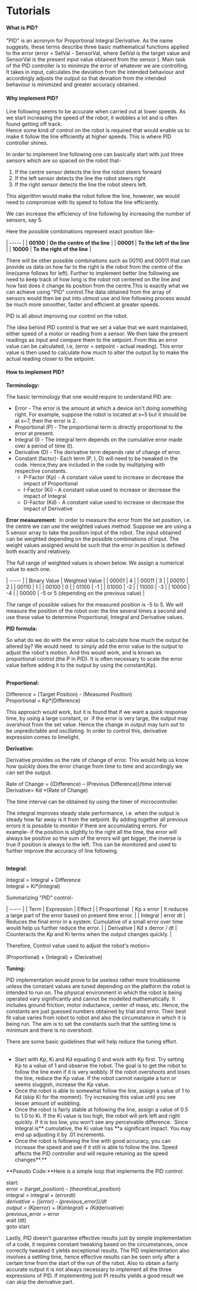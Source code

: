 # Tutorials

#### What is PID?

"PID" is an acronym for Proportional Integral Derivative. As the name suggests, these terms describe three basic mathematical functions applied to the error (error = SetVal - SensorVal, where SetVal is the target value and SensorVal is the present input value obtained from the sensor ). Main task of the PID controller is to minimize the error of whatever we are controlling. It takes in input, calculates the deviation from the intended behaviour and accordingly adjusts the output so that deviation from the intended behaviour is minimized and greater accuracy obtained.

#### Why implement PID?

Line following seems to be accurate when carried out at lower speeds. As we start increasing the speed of the robot, it wobbles a lot and is often found getting off track.  
Hence some kind of control on the robot is required that would enable us to make it follow the line efficiently at higher speeds. This is where PID controller shines.

In order to implement line following one can basically start with just three sensors which are so spaced on the robot that-

1. If the centre sensor detects the line the robot steers forward
2. If the left sensor detects the line the robot steers right  
3. If the right sensor detects the line the robot steers left.

This algorithm would make the robot follow the line, however, we would need to compromise with its speed to follow the line efficiently.

We can increase the efficiency of line following by increasing the number of sensors, say 5.

Here the possible combinations represent exact position like-

| ----- |
|  **00100** |  **On the centre of the line** |
|  **00001** |  **To the left of the line** |
|  **10000** |  **To the right of the line** |

There will be other possible combinations such as 00110 and 00011 that can provide us data on how far to the right is the robot from the centre of the line(same follows for left). Further to implement better line following we need to keep track of how long is the robot not centered on the line and how fast does it change its position from the centre.This is exactly what we can achieve using "PID" control.The data obtained from the array of sensors would then be put into utmost use and line following process would be much more smoother, faster and efficient at greater speeds.

PID is all about improving our control on the robot.

The idea behind PID control is that we set a value that we want maintained, either speed of a motor or reading from a sensor. We then take the present readings as input and compare them to the setpoint. From this an error value can be calculated, i.e, (error = setpoint - actual reading). This error value is then used to calculate how much to alter the output by to make the actual reading closer to the setpoint.

#### How to implement PID?

**Terminology:**

The basic terminology that one would require to understand PID are:

* Error - The error is the amount at which a device isn't doing something right. For example, suppose the robot is located at x=5 but it should be at x=7, then the error is 2.
* Proportional (P) - The proportional term is directly proportional to the error at present.
* Integral (I) - The integral term depends on the cumulative error made over a period of time (t).
* Derivative (D) - The derivative term depends rate of change of error.
* Constant (factor)- Each term (P, I, D) will need to be tweaked in the code. Hence,they are included in the code by multiplying with respective constants.
    * P-Factor (Kp) - A constant value used to increase or decrease the impact of Proportional
    * I-Factor (Ki) - A constant value used to increase or decrease the impact of Integral
    * D-Factor (Kd) - A constant value used to increase or decrease the impact of Derivative

**Error measurement:**  In order to measure the error from the set position, i.e. the centre we can use the weighted values method. Suppose we are using a 5 sensor array to take the position input of the robot. The input obtained can be weighted depending on the possible combinations of input. The weight values assigned would be such that the error in position is defined both exactly and relatively.

The full range of weighted values is shown below. We assign a numerical value to each one.

| ----- |
|  Binary Value |  Weighted Value |
|  00001 |  4 |
|  00011 |  3 |
|  00010 |  2 |
|  00110 |  1 |
|  00100 |  0 |
|  01100 |  -1 |
|  01000 |  -2 |
|  11000 |  -3 |
|  10000 |  -4 |
|  00000 |  -5 or 5 (depending on the previous value) |

The range of possible values for the measured position is -5 to 5. We will measure the position of the robot over the line several times a second and use these value to determine Proportional, Integral and Derivative values.

**PID formula:**

So what do we do with the error value to calculate how much the output be altered by? We would need  to simply add the error value to the output to adjust the robot's motion. And this would work, and is known as proportional control (the P in PID). It is often necessary to scale the error value before adding it to the output by using the constant(Kp).  
 

**Proportional:**

Difference = (Target Position) - (Measured Position)  
Proportional = Kp*(Difference)

This approach would work, but it is found that if we want a quick response time, by using a large constant, or  if the error is very large, the output may overshoot from the set value. Hence the change in output may turn out to be unpredictable and oscillating. In order to control this, derivative expression comes to limelight.

**Derivative:**

Derivative provides us the rate of change of error. This would help us know how quickly does the error change from time to time and accordingly we can set the output.

Rate of Change = ((Difference) – (Previous Difference))/time interval  
Derivative= Kd *(Rate of Change)

The time interval can be obtained by using the timer of microcontroller.

The integral improves steady state performance, i.e. when the output is steady how far away is it from the setpoint. By adding together all previous errors it is possible to monitor if there are accumulating errors. For example- if the position is slightly to the right all the time, the error will always be positive so the sum of the errors will get bigger, the inverse is true if position is always to the left. This can be monitored and used to further improve the accuracy of line following.  
 

**Integral:**

Integral = Integral + Difference  
Integral = Ki*(Integral)

Summarizing "PID" control-

| ----- |
|  Term |  Expression |  Effect |
|  Proportional  |  Kp x error |  It reduces a large part of the error based on present time error. |
|  Integral |  error dt |  Reduces the final error in a system. Cumulative of a small error over time would help us further reduce the error. |
|  Derivative |  Kd x derror / dt |  Counteracts the Kp and Ki terms when the output changes quickly. |

Therefore, Control value used to adjust the robot's motion=

(Proportional) + (Integral) + (Derivative)

**Tuning:**

PID implementation would prove to be useless rather more troublesome unless the constant values are tuned depending on the platform the robot is intended to run on. The physical environment in which the robot is being operated vary significantly and cannot be modelled mathematically. It includes ground friction, motor inductance, center of mass, etc. Hence, the constants are just guessed numbers obtained by trial and error. Their best fit value varies from robot to robot and also the circumstance in which it is being run. The aim is to set the constants such that the settling time is minimum and there is no overshoot.

There are some basic guidelines that will help reduce the tuning effort.  
 

* Start with Kp, Ki and Kd equalling 0 and work with Kp first. Try setting Kp to a value of 1 and observe the robot. The goal is to get the robot to follow the line even if it is very wobbly. If the robot overshoots and loses the line, reduce the Kp value. If the robot cannot navigate a turn or seems sluggish, increase the Kp value.
* Once the robot is able to somewhat follow the line, assign a value of 1 to Kd (skip Ki for the moment). Try increasing this value until you see lesser amount of wobbling.
* Once the robot is fairly stable at following the line, assign a value of 0.5 to 1.0 to Ki. If the Ki value is too high, the robot will jerk left and right quickly. If it is too low, you won't see any perceivable difference.  Since Integral is** cumulative, the Ki value has **a significant impact. You may end up adjusting it by .01 increments.
* Once the robot is following the line with good accuracy, you can increase the speed and see if it still is able to follow the line. Speed affects the PID controller and will require retuning as the speed changes**.**

  
**Pseudo Code:**Here is a simple loop that implements the PID control:

start:  
error = (target_position) - (theoretical_position)  
integral = integral + (error*dt)  
derivative = ((error) - (previous_error))/dt  
output = (Kp*error) + (Ki*integral) + (Kd*derivative)  
previous_error = error  
wait (dt)  
goto start

Lastly, PID doesn't guarantee effective results just by simple implementation of a code, it requires constant tweaking based on the circumstances, once correctly tweaked it yields exceptional results. The PID implementation also involves a settling time, hence effective results can be seen only after a certain time from the start of the run of the robot. Also to obtain a fairly accurate output it is not always necessary to implement all the three expressions of PID. If implementing just PI results yields a good result we can skip the derivative part.